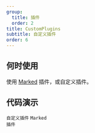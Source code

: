 ```yaml
---
group:
  title: 插件
  order: 2
title: CustomPlugins
subtitle: 自定义插件
order: 6
---
```


## 何时使用

使用 [Marked](https://marked.js.org/using_advanced#extensions) 插件，或自定义插件。

## 代码演示

<!-- prettier-ignore -->
<code src="./demo/supersets/CustomPlugin/custom.tsx">自定义插件</code>
<code src="./demo/supersets/CustomPlugin/marked.tsx">Marked 插件</code>
